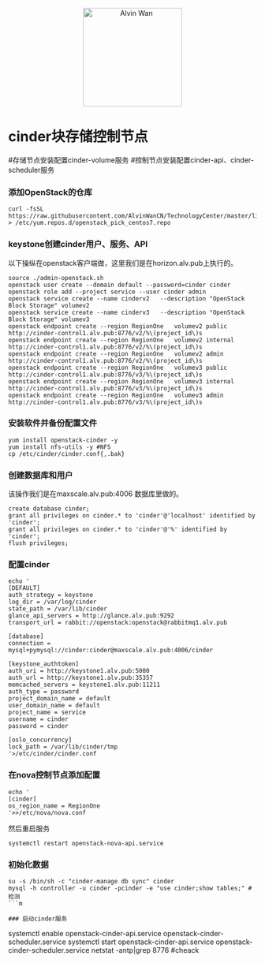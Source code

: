 
<p align='center'> <a href='https://github.com/alvinwancn' target="_blank"> <img src='https://github.com/AlvinWanCN/life-record/raw/master/images/etlucency.png' alt='Alvin Wan' width=200></a></p>

# cinder块存储控制节点

#存储节点安装配置cinder-volume服务
#控制节点安装配置cinder-api、cinder-scheduler服务


### 添加OpenStack的仓库

```
curl -fsSL https://raw.githubusercontent.com/AlvinWanCN/TechnologyCenter/master/linux/software/yum.repos.d/openstack_pick_centos7.repo > /etc/yum.repos.d/openstack_pick_centos7.repo
```

### keystone创建cinder用户、服务、API
以下操纵在openstack客户端做，这里我们是在horizon.alv.pub上执行的。
```
source ./admin-openstack.sh
openstack user create --domain default --password=cinder cinder
openstack role add --project service --user cinder admin
openstack service create --name cinderv2   --description "OpenStack Block Storage" volumev2
openstack service create --name cinderv3   --description "OpenStack Block Storage" volumev3
openstack endpoint create --region RegionOne   volumev2 public http://cinder-control1.alv.pub:8776/v2/%\(project_id\)s
openstack endpoint create --region RegionOne   volumev2 internal http://cinder-control1.alv.pub:8776/v2/%\(project_id\)s
openstack endpoint create --region RegionOne   volumev2 admin http://cinder-control1.alv.pub:8776/v2/%\(project_id\)s
openstack endpoint create --region RegionOne   volumev3 public http://cinder-control1.alv.pub:8776/v3/%\(project_id\)s
openstack endpoint create --region RegionOne   volumev3 internal http://cinder-control1.alv.pub:8776/v3/%\(project_id\)s
openstack endpoint create --region RegionOne   volumev3 admin http://cinder-control1.alv.pub:8776/v3/%\(project_id\)s

```


### 安装软件并备份配置文件

```
yum install openstack-cinder -y
yum install nfs-utils -y #NFS
cp /etc/cinder/cinder.conf{,.bak}
```


### 创建数据库和用户
该操作我们是在maxscale.alv.pub:4006 数据库里做的。

```
create database cinder;
grant all privileges on cinder.* to 'cinder'@'localhost' identified by 'cinder';
grant all privileges on cinder.* to 'cinder'@'%' identified by 'cinder';
flush privileges;
```


### 配置cinder
```
echo '
[DEFAULT]
auth_strategy = keystone
log_dir = /var/log/cinder
state_path = /var/lib/cinder
glance_api_servers = http://glance.alv.pub:9292
transport_url = rabbit://openstack:openstack@rabbitmq1.alv.pub

[database]
connection = mysql+pymysql://cinder:cinder@maxscale.alv.pub:4006/cinder

[keystone_authtoken]
auth_uri = http://keystone1.alv.pub:5000
auth_url = http://keystone1.alv.pub:35357
memcached_servers = keystone1.alv.pub:11211
auth_type = password
project_domain_name = default
user_domain_name = default
project_name = service
username = cinder
password = cinder

[oslo_concurrency]
lock_path = /var/lib/cinder/tmp
'>/etc/cinder/cinder.conf
```

### 在nova控制节点添加配置


```
echo '
[cinder]
os_region_name = RegionOne
'>>/etc/nova/nova.conf

```
然后重启服务

```
systemctl restart openstack-nova-api.service
```

### 初始化数据

```
su -s /bin/sh -c "cinder-manage db sync" cinder
mysql -h controller -u cinder -pcinder -e "use cinder;show tables;" #检测
```m

### 启动cinder服务

```
systemctl enable openstack-cinder-api.service openstack-cinder-scheduler.service
systemctl start openstack-cinder-api.service openstack-cinder-scheduler.service
netstat -antp|grep 8776 #cheack

```